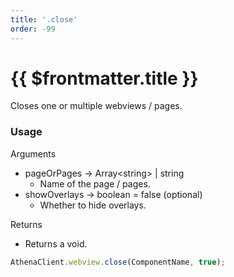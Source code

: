 ```yaml
---
title: '.close'
order: -99
---
```


# {{ $frontmatter.title }}

Closes one or multiple webviews / pages.

### Usage

Arguments

* pageOrPages -> Array\<string\> | string
  * Name of the page / pages.
* showOverlays -> boolean = false (optional)
  * Whether to hide overlays.

Returns

* Returns a void.

```typescript
AthenaClient.webview.close(ComponentName, true);
```
